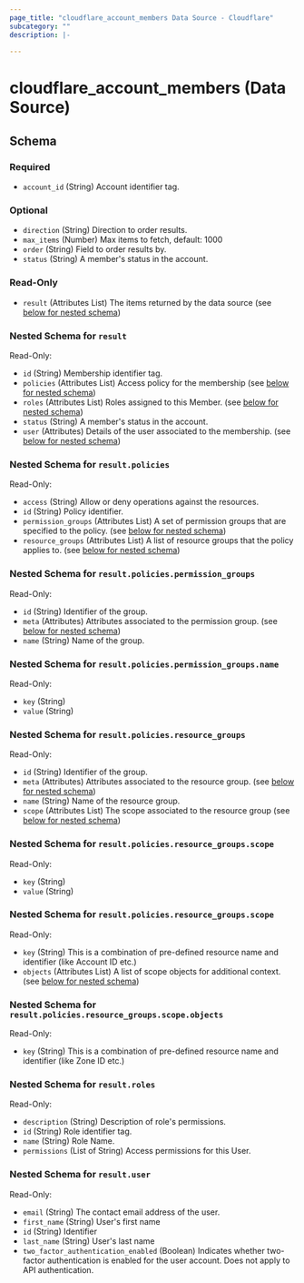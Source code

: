```yaml
---
page_title: "cloudflare_account_members Data Source - Cloudflare"
subcategory: ""
description: |-
  
---
```


# cloudflare_account_members (Data Source)




<!-- schema generated by tfplugindocs -->
## Schema

### Required

- `account_id` (String) Account identifier tag.

### Optional

- `direction` (String) Direction to order results.
- `max_items` (Number) Max items to fetch, default: 1000
- `order` (String) Field to order results by.
- `status` (String) A member's status in the account.

### Read-Only

- `result` (Attributes List) The items returned by the data source (see [below for nested schema](#nestedatt--result))

<a id="nestedatt--result"></a>
### Nested Schema for `result`

Read-Only:

- `id` (String) Membership identifier tag.
- `policies` (Attributes List) Access policy for the membership (see [below for nested schema](#nestedatt--result--policies))
- `roles` (Attributes List) Roles assigned to this Member. (see [below for nested schema](#nestedatt--result--roles))
- `status` (String) A member's status in the account.
- `user` (Attributes) Details of the user associated to the membership. (see [below for nested schema](#nestedatt--result--user))

<a id="nestedatt--result--policies"></a>
### Nested Schema for `result.policies`

Read-Only:

- `access` (String) Allow or deny operations against the resources.
- `id` (String) Policy identifier.
- `permission_groups` (Attributes List) A set of permission groups that are specified to the policy. (see [below for nested schema](#nestedatt--result--policies--permission_groups))
- `resource_groups` (Attributes List) A list of resource groups that the policy applies to. (see [below for nested schema](#nestedatt--result--policies--resource_groups))

<a id="nestedatt--result--policies--permission_groups"></a>
### Nested Schema for `result.policies.permission_groups`

Read-Only:

- `id` (String) Identifier of the group.
- `meta` (Attributes) Attributes associated to the permission group. (see [below for nested schema](#nestedatt--result--policies--permission_groups--meta))
- `name` (String) Name of the group.

<a id="nestedatt--result--policies--permission_groups--meta"></a>
### Nested Schema for `result.policies.permission_groups.name`

Read-Only:

- `key` (String)
- `value` (String)



<a id="nestedatt--result--policies--resource_groups"></a>
### Nested Schema for `result.policies.resource_groups`

Read-Only:

- `id` (String) Identifier of the group.
- `meta` (Attributes) Attributes associated to the resource group. (see [below for nested schema](#nestedatt--result--policies--resource_groups--meta))
- `name` (String) Name of the resource group.
- `scope` (Attributes List) The scope associated to the resource group (see [below for nested schema](#nestedatt--result--policies--resource_groups--scope))

<a id="nestedatt--result--policies--resource_groups--meta"></a>
### Nested Schema for `result.policies.resource_groups.scope`

Read-Only:

- `key` (String)
- `value` (String)


<a id="nestedatt--result--policies--resource_groups--scope"></a>
### Nested Schema for `result.policies.resource_groups.scope`

Read-Only:

- `key` (String) This is a combination of pre-defined resource name and identifier (like Account ID etc.)
- `objects` (Attributes List) A list of scope objects for additional context. (see [below for nested schema](#nestedatt--result--policies--resource_groups--scope--objects))

<a id="nestedatt--result--policies--resource_groups--scope--objects"></a>
### Nested Schema for `result.policies.resource_groups.scope.objects`

Read-Only:

- `key` (String) This is a combination of pre-defined resource name and identifier (like Zone ID etc.)





<a id="nestedatt--result--roles"></a>
### Nested Schema for `result.roles`

Read-Only:

- `description` (String) Description of role's permissions.
- `id` (String) Role identifier tag.
- `name` (String) Role Name.
- `permissions` (List of String) Access permissions for this User.


<a id="nestedatt--result--user"></a>
### Nested Schema for `result.user`

Read-Only:

- `email` (String) The contact email address of the user.
- `first_name` (String) User's first name
- `id` (String) Identifier
- `last_name` (String) User's last name
- `two_factor_authentication_enabled` (Boolean) Indicates whether two-factor authentication is enabled for the user account. Does not apply to API authentication.


